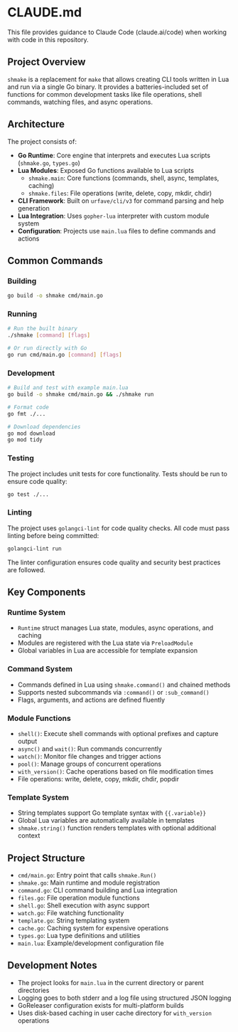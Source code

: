 # CLAUDE.md

This file provides guidance to Claude Code (claude.ai/code) when working with code in this repository.

## Project Overview

`shmake` is a replacement for `make` that allows creating CLI tools written in Lua and run via a single Go binary. It
provides a batteries-included set of functions for common development tasks like file operations, shell commands,
watching files, and async operations.

## Architecture

The project consists of:

- **Go Runtime**: Core engine that interprets and executes Lua scripts (`shmake.go`, `types.go`)
- **Lua Modules**: Exposed Go functions available to Lua scripts
    - `shmake.main`: Core functions (commands, shell, async, templates, caching)
    - `shmake.files`: File operations (write, delete, copy, mkdir, chdir)
- **CLI Framework**: Built on `urfave/cli/v3` for command parsing and help generation
- **Lua Integration**: Uses `gopher-lua` interpreter with custom module system
- **Configuration**: Projects use `main.lua` files to define commands and actions

## Common Commands

### Building

```bash
go build -o shmake cmd/main.go
```

### Running

```bash
# Run the built binary
./shmake [command] [flags]

# Or run directly with Go
go run cmd/main.go [command] [flags]
```

### Development

```bash
# Build and test with example main.lua
go build -o shmake cmd/main.go && ./shmake run

# Format code
go fmt ./...

# Download dependencies
go mod download
go mod tidy
```

### Testing

The project includes unit tests for core functionality. Tests should be run to ensure code quality:

```bash
go test ./...
```

### Linting

The project uses `golangci-lint` for code quality checks. All code must pass linting before being committed:

```bash
golangci-lint run
```

The linter configuration ensures code quality and security best practices are followed.

## Key Components

### Runtime System

- `Runtime` struct manages Lua state, modules, async operations, and caching
- Modules are registered with the Lua state via `PreloadModule`
- Global variables in Lua are accessible for template expansion

### Command System

- Commands defined in Lua using `shmake.command()` and chained methods
- Supports nested subcommands via `:command()` or `:sub_command()`
- Flags, arguments, and actions are defined fluently

### Module Functions

- `shell()`: Execute shell commands with optional prefixes and capture output
- `async()` and `wait()`: Run commands concurrently
- `watch()`: Monitor file changes and trigger actions
- `pool()`: Manage groups of concurrent operations
- `with_version()`: Cache operations based on file modification times
- File operations: write, delete, copy, mkdir, chdir, popdir

### Template System

- String templates support Go template syntax with `{{.variable}}`
- Global Lua variables are automatically available in templates
- `shmake.string()` function renders templates with optional additional context

## Project Structure

- `cmd/main.go`: Entry point that calls `shmake.Run()`
- `shmake.go`: Main runtime and module registration
- `command.go`: CLI command building and Lua integration
- `files.go`: File operation module functions
- `shell.go`: Shell execution with async support
- `watch.go`: File watching functionality
- `template.go`: String templating system
- `cache.go`: Caching system for expensive operations
- `types.go`: Lua type definitions and utilities
- `main.lua`: Example/development configuration file

## Development Notes

- The project looks for `main.lua` in the current directory or parent directories
- Logging goes to both stderr and a log file using structured JSON logging
- GoReleaser configuration exists for multi-platform builds
- Uses disk-based caching in user cache directory for `with_version` operations
